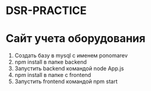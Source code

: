 # DSR-PRACTICE
#  Сайт учета оборудования #
1. Создать базу в mysql с именем ponomarev
2. npm install в папке backend
3. Запустить backend командой node App.js
4. npm install в папке с frontend
5. Запустить frontend командой npm start
